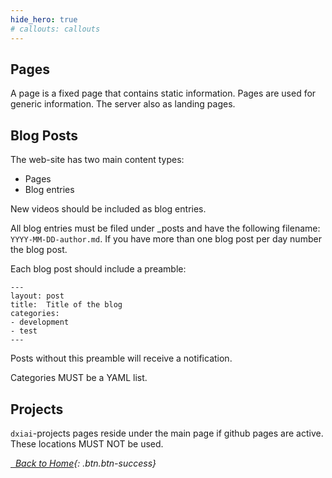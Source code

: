 ```yaml
---
hide_hero: true
# callouts: callouts
---
```


## Pages

A page is a fixed page that contains static information. Pages are used for generic information. The server also as landing pages. 

## Blog Posts

The web-site has two main content types: 

- Pages
- Blog entries

New videos should be included as blog entries.

All blog entries must be filed under _posts and have the following filename: `YYYY-MM-DD-author.md`. If you have more than one blog post per day number the blog post. 

Each blog post should include a preamble: 

```
---
layout: post
title:  Title of the blog
categories: 
- development
- test
---
```

Posts without this preamble will receive a notification. 

Categories MUST be a YAML list.

## Projects

`dxiai`-projects pages reside under the main page if github pages are active. These locations MUST NOT be used. 

[<i class="fas fa-home"/> &nbsp; Back to Home](https://www.dxi.ai/tmppages/){: .btn.btn-success}
